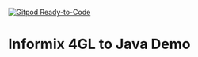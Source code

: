 [![Gitpod Ready-to-Code](https://img.shields.io/badge/Gitpod-Ready--to--Code-blue?logo=gitpod)](https://gitpod.io/#https://github.com/orellabac/Informix4GLToJavaDemo) 

Informix 4GL to Java Demo
=========================
